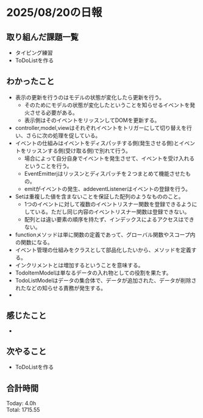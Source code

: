 # 2025/08/20の日報
## 取り組んだ課題一覧
* タイピング練習
* ToDoListを作る
## わかったこと 
* 表示の更新を行うのはモデルの状態が変化したら更新を行う。
  * そのためにモデルの状態が変化したということを知らせるイベントを発火させる必要がある。
  * 表示側はそのイベントをリッスンしてDOMを更新する。
* controller,model,viewはそれぞれイベントをトリガーにして切り替えを行い、さらに次の処理を促している。
* イベントの仕組みはイベントをディスパッチする側(発生させる側)とイベントをリッスンする側(受け取る側)で別れて行う。
  * 場合によって自分自身でイベントを発生させて、イベントを受け入れるということを行う。
  * EventEmitterjはリッスンとディスパッチを２つまとめて機能させたもの。
  * emitがイベントの発生、addeventListenerはイベントの登録を行う。
* Setは重複した値を含まないことを保証した配列のようなもののこと。
  * 1つのイベントに対して複数のイベントリスナー関数を登録できるようにしている。ただし同じ内容のイベントリスナー関数は登録できない。 
  * 配列とは違い要素の順序を持たず、インデックスによるアクセスはできない。
* functionメソッドは単に関数の定義であって、グローバル関数やスコープ内の関数になる。
* イベント管理の仕組みをクラスとして部品化したいから、メソッドを定義する。
* インクリメントとは増加するということを意味する。
* TodoItemModelは単なるデータの入れ物としての役割を果たす。
* TodoListModelはデータの集合体で、データが追加された、データが削除されたなどの知らせる責務が発生する。
* 
## 感じたこと
* 
## 次やること
* ToDoListを作る
##  合計時間 
Today: 4.0h<br>
Total: 1715.55
